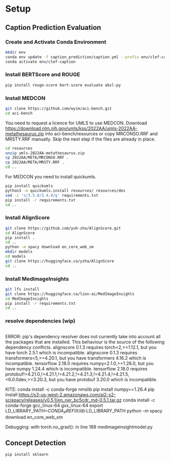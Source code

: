 # Setup

## Caption Prediction Evaluation

### Create and Activate Conda Environment
```sh
mkdir env
conda env update -f caption_prediction/caption.yml --prefix env/clef-caption
conda activate env/clef-caption
```

### Install BERTScore and ROUGE
```sh
pip install rouge-score bert-score evaluate absl-py
```

### Install MEDCON
```sh
git clone https://github.com/wyim/aci-bench.git
cd aci-bench
```

You need to request a licence for UMLS to use MEDCON. Download https://download.nlm.nih.gov/umls/kss/2022AA/umls-2022AA-metathesaurus.zip into aci-bench/resources or copy MRCONSO.RRF and MRSTY.RRF manually. Skip the next step if the files are already in place.

```sh
cd resources
unzip umls-2022AA-metathesaurus.zip
cp 2022AA/META/MRCONSO.RRF .
cp 2022AA/META/MRSTY.RRF .
cd ..
```
For MEDCON you need to install quickumls.
```sh
pip install quickumls
python3 -m quickumls.install resources/ resources/des
sed -i 's/3.5.0/3.4.0/g' requirements.txt
pip install -r requirements.txt
cd ..
```

### Install AlignScore
```sh
git clone https://github.com/yuh-zha/AlignScore.git
cd AlignScore
pip install .
cd ..
python -m spacy download en_core_web_sm
mkdir models
cd models
git clone https://huggingface.co/yzha/AlignScore
cd ..
```

### Install MedImageInsights
```sh
git lfs install
git clone https://huggingface.co/lion-ai/MedImageInsights
cd MedImageInsights
pip install -r requirements.txt
cd ..
```

### resolve dependencies (wip)
```sh

```
ERROR: pip's dependency resolver does not currently take into account all the packages that are installed. This behaviour is the source of the following dependency conflicts.
alignscore 0.1.3 requires torch<2,>=1.12.1, but you have torch 2.5.1 which is incompatible.
alignscore 0.1.3 requires transformers<5,>=4.20.1, but you have transformers 4.16.2 which is incompatible.
tensorflow 2.18.0 requires numpy<2.1.0,>=1.26.0, but you have numpy 1.24.4 which is incompatible.
tensorflow 2.18.0 requires protobuf!=4.21.0,!=4.21.1,!=4.21.2,!=4.21.3,!=4.21.4,!=4.21.5,<6.0.0dev,>=3.20.3, but you have protobuf 3.20.0 which is incompatible.

KITE:
conda install -c conda-forge nmslib
pip install numpy==1.26.4
pip install https://s3-us-west-2.amazonaws.com/ai2-s2-scispacy/releases/v0.5.1/en_ner_bc5cdr_md-0.5.1.tar.gz
conda install -c conda-forge gcc_linux-64 gxx_linux-64
export LD_LIBRARY_PATH=$CONDA_PREFIX/lib:$LD_LIBRARY_PATH
python -m spacy download en_core_web_sm

Debugging:
with torch.no_grad(): in line 188 medimageinsightmodel.py
## Concept Detection
```sh
pip install sklearn
```